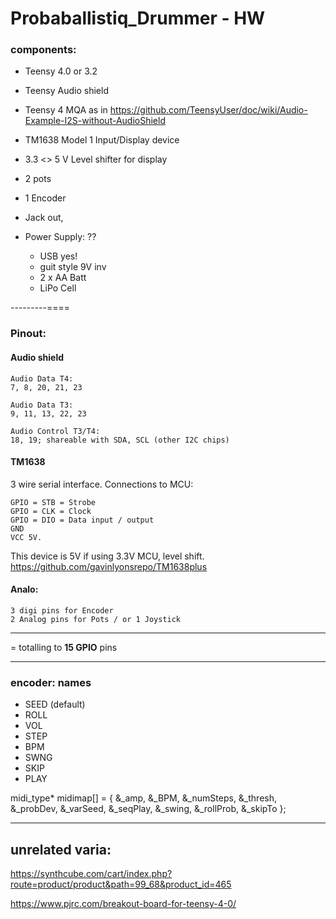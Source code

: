 # Probaballistiq_Drummer - HW

### components:
- Teensy 4.0 or 3.2
- Teensy Audio shield
- Teensy 4 MQA as in <https://github.com/TeensyUser/doc/wiki/Audio-Example-I2S-without-AudioShield>
- TM1638 Model 1 Input/Display device
- 3.3 <> 5 V Level shifter for display
- 2 pots
- 1 Encoder

- Jack out, 
- Power Supply: ?? 
	- USB yes!
	- guit style 9V inv
	- 2 x AA Batt
	- LiPo Cell



---------====


### Pinout:

#### Audio shield

	Audio Data T4: 
	7, 8, 20, 21, 23

	Audio Data T3: 
	9, 11, 13, 22, 23

	Audio Control T3/T4: 
	18, 19; shareable with SDA, SCL (other I2C chips)



#### TM1638

 3 wire serial interface.
Connections to MCU:

    GPIO = STB = Strobe
    GPIO = CLK = Clock
    GPIO = DIO = Data input / output
    GND
    VCC 5V.

This device is 5V if using 3.3V MCU, level shift.
https://github.com/gavinlyonsrepo/TM1638plus


#### Analo:
	3 digi pins for Encoder
	2 Analog pins for Pots / or 1 Joystick


---------

= totalling to **15 GPIO** pins

---------

### encoder:  names
  - SEED (default)
  - ROLL
  - VOL
  - STEP
  - BPM
  - SWNG
  - SKIP
  - PLAY

  midi_type* midimap[] = { &_amp, &_BPM, &_numSteps, &_thresh, &_probDev, &_varSeed, &_seqPlay, &_swing, &_rollProb, &_skipTo };



-----------------
## unrelated varia: 

https://synthcube.com/cart/index.php?route=product/product&path=99_68&product_id=465

https://www.pjrc.com/breakout-board-for-teensy-4-0/
